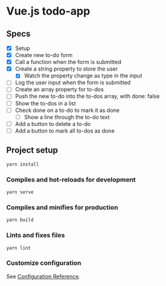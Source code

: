 # Vue.js todo-app

## Specs

* [x] Setup
* [x] Create new to-do form
* [x] Call a function when the form is submitted
* [x] Create a string property to store the user
  * [x] Watch the property change as type in the input
* [ ] Log the user input when the form is submitted
* [ ] Create an array property for to-dos
* [ ] Push the new to-do into the to-dos array, with done: false
* [ ] Show the to-dos in a list
* [ ] Check done on a to-do to mark it as done
  * [ ] Show a line through the to-do text
* [ ] Add a button to delete a to-do
* [ ] Add a button to mark all to-dos as done

## Project setup
```
yarn install
```

### Compiles and hot-reloads for development
```
yarn serve
```

### Compiles and minifies for production
```
yarn build
```

### Lints and fixes files
```
yarn lint
```

### Customize configuration
See [Configuration Reference](https://cli.vuejs.org/config/).
